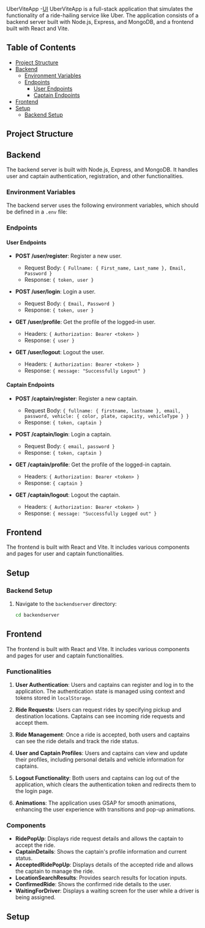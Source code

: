  UberViteApp
-[UI](LoginRegisterUI.jpg)
UberViteApp is a full-stack application that simulates the functionality of a ride-hailing service like Uber. The application consists of a backend server built with Node.js, Express, and MongoDB, and a frontend built with React and Vite.

## Table of Contents

- [Project Structure](#project-structure)
- [Backend](#backend)
  - [Environment Variables](#environment-variables)
  - [Endpoints](#endpoints)
    - [User Endpoints](#user-endpoints)
    - [Captain Endpoints](#captain-endpoints)
- [Frontend](#frontend)
- [Setup](#setup)
  - [Backend Setup](#backend-setup)
 

## Project Structure
## Backend

The backend server is built with Node.js, Express, and MongoDB. It handles user and captain authentication, registration, and other functionalities.

### Environment Variables

The backend server uses the following environment variables, which should be defined in a `.env` file:

### Endpoints

#### User Endpoints

- **POST /user/register**: Register a new user.
  - Request Body: `{ Fullname: { First_name, Last_name }, Email, Password }`
  - Response: `{ token, user }`

- **POST /user/login**: Login a user.
  - Request Body: `{ Email, Password }`
  - Response: `{ token, user }`

- **GET /user/profile**: Get the profile of the logged-in user.
  - Headers: `{ Authorization: Bearer <token> }`
  - Response: `{ user }`

- **GET /user/logout**: Logout the user.
  - Headers: `{ Authorization: Bearer <token> }`
  - Response: `{ message: "Successfully Logout" }`

#### Captain Endpoints
- **POST /captain/register**: Register a new captain.
  - Request Body: `{ fullname: { firstname, lastname }, email, password, vehicle: { color, plate, capacity, vehicleType } }`
  - Response: `{ token, captain }`

- **POST /captain/login**: Login a captain.
  - Request Body: `{ email, password }`
  - Response: `{ token, captain }`

- **GET /captain/profile**: Get the profile of the logged-in captain.
  - Headers: `{ Authorization: Bearer <token> }`
  - Response: `{ captain }`

- **GET /captain/logout**: Logout the captain.
  - Headers: `{ Authorization: Bearer <token> }`
  - Response: `{ message: "Successfully Logged out" }`

## Frontend

The frontend is built with React and Vite. It includes various components and pages for user and captain functionalities.

## Setup

### Backend Setup

1. Navigate to the `backendserver` directory:
   ```sh
   cd backendserver
## Frontend

The frontend is built with React and Vite. It includes various components and pages for user and captain functionalities.

### Functionalities

1. **User Authentication**: Users and captains can register and log in to the application. The authentication state is managed using context and tokens stored in `localStorage`.

2. **Ride Requests**: Users can request rides by specifying pickup and destination locations. Captains can see incoming ride requests and accept them.

3. **Ride Management**: Once a ride is accepted, both users and captains can see the ride details and track the ride status.

4. **User and Captain Profiles**: Users and captains can view and update their profiles, including personal details and vehicle information for captains.

5. **Logout Functionality**: Both users and captains can log out of the application, which clears the authentication token and redirects them to the login page.

6. **Animations**: The application uses GSAP for smooth animations, enhancing the user experience with transitions and pop-up animations.

### Components

- **RidePopUp**: Displays ride request details and allows the captain to accept the ride.
- **CaptainDetails**: Shows the captain's profile information and current status.
- **AcceptedRidePopUp**: Displays details of the accepted ride and allows the captain to manage the ride.
- **LocationSearchResults**: Provides search results for location inputs.
- **ConfirmedRide**: Shows the confirmed ride details to the user.
- **WaitingForDriver**: Displays a waiting screen for the user while a driver is being assigned.

## Setup
